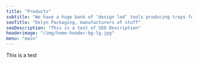 ```yaml
---
title: "Products"
subtitle: "We have a huge bank of ‘design led’ tools producing trays for use with a wide range of products"
seoTitle: "Delyn Packaging, manufacturers of stuff"
seoDescription: "This is a test of SEO Description"
headerimage: "/img/home-header-bg-lg.jpg"
menu: "main"
---
```


This is a test